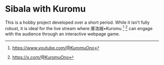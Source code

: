 # Sibala with Kuromu

This is a hobby project developed over a short period.
While it isn't fully robust, it is ideal for the live stream
where 庫洛姆•Kuromu [^YouTube] [^Twitter] can engage with the audience
through an interactive webpage game.

[^YouTube]: https://www.youtube.com/@KuromuOno
[^Twitter]: https://x.com/@KuromuOno
